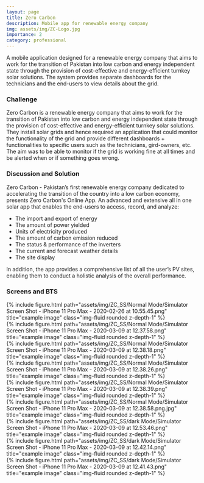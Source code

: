```yaml
---
layout: page
title: Zero Carbon
description: Mobile app for renewable energy company
img: assets/img/ZC-Logo.jpg
importance: 2
category: professional
---
```


A mobile application designed for a renewable energy company that aims to work for the transition of Pakistan into low carbon and energy independent state through the provision of cost-effective and energy-efficient turnkey solar solutions. The system provides separate dashboards for the technicians and the end-users to view details about the grid.

### Challenge

Zero Carbon is a renewable energy company that aims to work for the transition of Pakistan into low carbon and energy independent state through the provision of cost-effective and energy-efficient turnkey solar solutions. They install solar grids and hence required an application that could monitor the functionality of the grid and provide different dashboards + functionalities to specific users such as the technicians, gird-owners, etc. The aim was to be able to monitor if the grid is working fine at all times and be alerted when or if something goes wrong.

### Discussion and Solution
Zero Carbon - Pakistan’s first renewable energy company dedicated to accelerating the transition of the country into a low carbon economy, presents Zero Carbon's Online App. An advanced and extensive all in one solar app that enables the end-users to access, record, and analyze:

* The import and export of energy
* The amount of power yielded
* Units of electricity produced
* The amount of carbon emission reduced
* The status & performance of the inverters
* The current and forecast weather details
* The site display

In addition, the app provides a comprehensive list of all the user’s PV sites, enabling them to conduct a holistic analysis of the overall performance.

### Screens and BTS

<div class="row">
    <div class="col-sm mt-3 mt-md-0">
        {% include figure.html path="assets/img/ZC_SS/Normal Mode/Simulator Screen Shot - iPhone 11 Pro Max - 2020-02-26 at 10.55.45.png" title="example image" class="img-fluid rounded z-depth-1" %}
    </div>
    <div class="col-sm mt-3 mt-md-0">
        {% include figure.html path="assets/img/ZC_SS/Normal Mode/Simulator Screen Shot - iPhone 11 Pro Max - 2020-03-09 at 12.37.58.png" title="example image" class="img-fluid rounded z-depth-1" %}
    </div>
    <div class="col-sm mt-3 mt-md-0">
        {% include figure.html path="assets/img/ZC_SS/Normal Mode/Simulator Screen Shot - iPhone 11 Pro Max - 2020-03-09 at 12.38.18.png" title="example image" class="img-fluid rounded z-depth-1" %}
    </div>
</div>

<div class="row">
    <div class="col-sm mt-3 mt-md-0">
        {% include figure.html path="assets/img/ZC_SS/Normal Mode/Simulator Screen Shot - iPhone 11 Pro Max - 2020-03-09 at 12.38.26.png" title="example image" class="img-fluid rounded z-depth-1" %}
    </div>
    <div class="col-sm mt-3 mt-md-0">
        {% include figure.html path="assets/img/ZC_SS/Normal Mode/Simulator Screen Shot - iPhone 11 Pro Max - 2020-03-09 at 12.38.39.png" title="example image" class="img-fluid rounded z-depth-1" %}
    </div>
    <div class="col-sm mt-3 mt-md-0">
        {% include figure.html path="assets/img/ZC_SS/Normal Mode/Simulator Screen Shot - iPhone 11 Pro Max - 2020-03-09 at 12.38.58.png.jpg" title="example image" class="img-fluid rounded z-depth-1" %}
    </div>
</div>

<div class="row">
    <div class="col-sm mt-3 mt-md-0">
        {% include figure.html path="assets/img/ZC_SS/dark Mode/Simulator Screen Shot - iPhone 11 Pro Max - 2020-03-09 at 12.53.46.png" title="example image" class="img-fluid rounded z-depth-1" %}
    </div>
    <div class="col-sm mt-3 mt-md-0">
        {% include figure.html path="assets/img/ZC_SS/dark Mode/Simulator Screen Shot - iPhone 11 Pro Max - 2020-03-09 at 12.42.14.png" title="example image" class="img-fluid rounded z-depth-1" %}
    </div>
    <div class="col-sm mt-3 mt-md-0">
        {% include figure.html path="assets/img/ZC_SS/dark Mode/Simulator Screen Shot - iPhone 11 Pro Max - 2020-03-09 at 12.41.43.png" title="example image" class="img-fluid rounded z-depth-1" %}
    </div>
</div>
